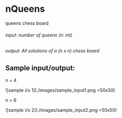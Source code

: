 # nQueens
queens chess board 

###### input: number of queens (n: int) 

###### output: All solutions of a (n x n) chess board 

## Sample input/output: 

n = 4 

![sample i/o 1](./images/sample_input1.png =50x50)

n = 6 

![sample i/o 2](./images/sample_input2.png =50x50) 
